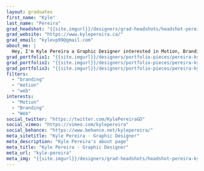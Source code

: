 ```yaml
---
layout: graduates
first_name: "Kyle"
last_name: "Pereira"
grad_headshot: "{{site.imgurl}}/designers/grad-headshots/headshot-pereira-kyle.jpg"
grad_website: "https://www.kylepereira.ca/"
grad_email: "kylevp99@gmail.com"
about_me: |
  Hey, I'm Kyle Pereira a Graphic Designer interested in Motion, Branding, and Web Development. I came to Algonquin's Graphic Design program out of high school with an interest in all things design.
grad_portfolio1: "{{site.imgurl}}/designers/portfolio-pieces/pereira-kyle-portfolio1.jpg"
grad_portfolio2: "{{site.imgurl}}/designers/portfolio-pieces/pereira-kyle-portfolio2.jpg"
grad_portfolio3: "{{site.imgurl}}/designers/portfolio-pieces/pereira-kyle-portfolio3.jpg"
filters:
  - "branding"
  - "motion"
  - "web"
interests:
  - "Motion"
  - "Branding"
  - "Web"
social_twitter: "https://twitter.com/KylePereiraGD"
social_vimeo: "https://vimeo.com/kylepereira"
social_behance: "https://www.behance.net/kylepereira/"
meta_sitetitle: "Kyle Pereira · Graphic Designer"
meta_description: "Kyle Pereira's about page"
meta_title: "Kyle Pereira · Graphic Designer"
meta_url: "kyle-pereira"
meta_img: "{{site.imgurl}}/designers/grad-headshots/headshot-pereira-kyle.jpg"
---
```

